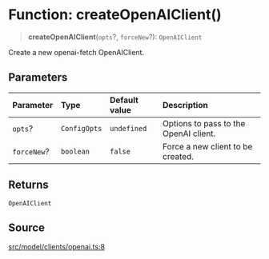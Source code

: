 # Function: createOpenAIClient()

> **createOpenAIClient**(`opts`?, `forceNew`?): `OpenAIClient`

Create a new openai-fetch OpenAIClient.

## Parameters

| Parameter | Type | Default value | Description |
| :------ | :------ | :------ | :------ |
| `opts`? | `ConfigOpts` | `undefined` | Options to pass to the OpenAI client. |
| `forceNew`? | `boolean` | `false` | Force a new client to be created. |

## Returns

`OpenAIClient`

## Source

[src/model/clients/openai.ts:8](https://github.com/dexaai/llm-tools/blob/3551610/src/model/clients/openai.ts#L8)
